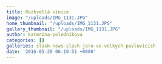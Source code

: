 ```yaml
---
title: Rozkvetlá vinice
image: "/uploads/IMG_1131.JPG"
home_thumbnail: "/uploads/IMG_1131.JPG"
gallery_thumbnail: "/uploads/IMG_1131.JPG"
author: katerina-polednikova
categories: []
galleries: slash-news-slash-jaro-ve-velkych-pavlovicich
date: '2016-05-29 06:10:51 +0000'
---
```

